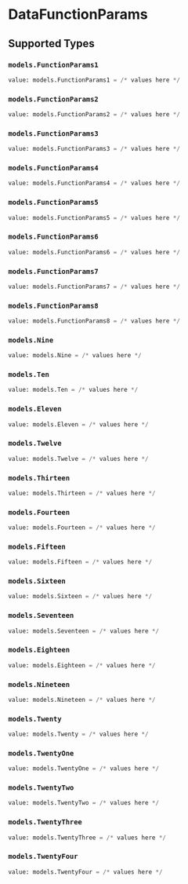 # DataFunctionParams


## Supported Types

### `models.FunctionParams1`

```python
value: models.FunctionParams1 = /* values here */
```

### `models.FunctionParams2`

```python
value: models.FunctionParams2 = /* values here */
```

### `models.FunctionParams3`

```python
value: models.FunctionParams3 = /* values here */
```

### `models.FunctionParams4`

```python
value: models.FunctionParams4 = /* values here */
```

### `models.FunctionParams5`

```python
value: models.FunctionParams5 = /* values here */
```

### `models.FunctionParams6`

```python
value: models.FunctionParams6 = /* values here */
```

### `models.FunctionParams7`

```python
value: models.FunctionParams7 = /* values here */
```

### `models.FunctionParams8`

```python
value: models.FunctionParams8 = /* values here */
```

### `models.Nine`

```python
value: models.Nine = /* values here */
```

### `models.Ten`

```python
value: models.Ten = /* values here */
```

### `models.Eleven`

```python
value: models.Eleven = /* values here */
```

### `models.Twelve`

```python
value: models.Twelve = /* values here */
```

### `models.Thirteen`

```python
value: models.Thirteen = /* values here */
```

### `models.Fourteen`

```python
value: models.Fourteen = /* values here */
```

### `models.Fifteen`

```python
value: models.Fifteen = /* values here */
```

### `models.Sixteen`

```python
value: models.Sixteen = /* values here */
```

### `models.Seventeen`

```python
value: models.Seventeen = /* values here */
```

### `models.Eighteen`

```python
value: models.Eighteen = /* values here */
```

### `models.Nineteen`

```python
value: models.Nineteen = /* values here */
```

### `models.Twenty`

```python
value: models.Twenty = /* values here */
```

### `models.TwentyOne`

```python
value: models.TwentyOne = /* values here */
```

### `models.TwentyTwo`

```python
value: models.TwentyTwo = /* values here */
```

### `models.TwentyThree`

```python
value: models.TwentyThree = /* values here */
```

### `models.TwentyFour`

```python
value: models.TwentyFour = /* values here */
```

